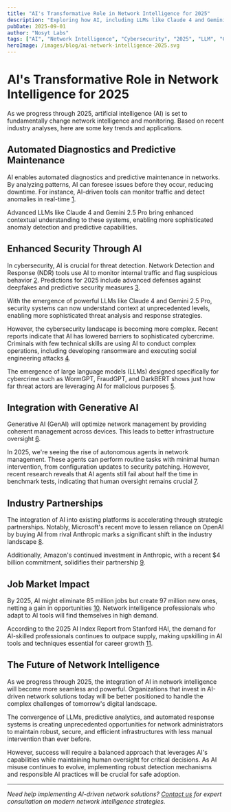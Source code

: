 ```yaml
---
title: "AI's Transformative Role in Network Intelligence for 2025"
description: "Exploring how AI, including LLMs like Claude 4 and Gemini 2.5 Pro, is revolutionizing network monitoring, security, and optimization with key trends and predictions for 2025."
pubDate: 2025-09-01
author: "Nosyt Labs"
tags: ["AI", "Network Intelligence", "Cybersecurity", "2025", "LLM", "Claude 4", "Gemini 2.5 Pro", "AI Security"]
heroImage: /images/blog/ai-network-intelligence-2025.svg
---
```


# AI's Transformative Role in Network Intelligence for 2025

As we progress through 2025, artificial intelligence (AI) is set to fundamentally change network intelligence and monitoring. Based on recent industry analyses, here are some key trends and applications.

## Automated Diagnostics and Predictive Maintenance

AI enables automated diagnostics and predictive maintenance in networks. By analyzing patterns, AI can foresee issues before they occur, reducing downtime. For instance, AI-driven tools can monitor traffic and detect anomalies in real-time [1](https://www.comparitech.com/net-admin/ai-genai-network-trends/).

Advanced LLMs like Claude 4 and Gemini 2.5 Pro bring enhanced contextual understanding to these systems, enabling more sophisticated anomaly detection and predictive capabilities.

## Enhanced Security Through AI

In cybersecurity, AI is crucial for threat detection. Network Detection and Response (NDR) tools use AI to monitor internal traffic and flag suspicious behavior [2](https://ischool.syracuse.edu/ai-in-cybersecurity/). Predictions for 2025 include advanced defenses against deepfakes and predictive security measures [3](https://overturepartners.com/it-staffing-resources/emerging-ai-trends-in-cybersecurity).

With the emergence of powerful LLMs like Claude 4 and Gemini 2.5 Pro, security systems can now understand context at unprecedented levels, enabling more sophisticated threat analysis and response strategies.

However, the cybersecurity landscape is becoming more complex. Recent reports indicate that AI has lowered barriers to sophisticated cybercrime. Criminals with few technical skills are using AI to conduct complex operations, including developing ransomware and executing social engineering attacks [4](https://www.anthropic.com/news/detecting-countering-misuse-aug-2025).

The emergence of large language models (LLMs) designed specifically for cybercrime such as WormGPT, FraudGPT, and DarkBERT shows just how far threat actors are leveraging AI for malicious purposes [5](https://www.rapid7.com/blog/post/ai-goes-on-offense-how-llms-are-redefining-the-cybercrime-landscape/).

## Integration with Generative AI

Generative AI (GenAI) will optimize network management by providing coherent management across devices. This leads to better infrastructure oversight [6](https://cio.economictimes.indiatimes.com/news/artificial-intelligence/five-key-networking-trends-that-will-define-2025/117916366).

In 2025, we're seeing the rise of autonomous agents in network management. These agents can perform routine tasks with minimal human intervention, from configuration updates to security patching. However, recent research reveals that AI agents still fail about half the time in benchmark tests, indicating that human oversight remains crucial [7](https://quantumzeitgeist.com/ai-agents-fail-half-the-time-new-benchmark-reveals-weaknesses/).

## Industry Partnerships

The integration of AI into existing platforms is accelerating through strategic partnerships. Notably, Microsoft's recent move to lessen reliance on OpenAI by buying AI from rival Anthropic marks a significant shift in the industry landscape [8](https://techcrunch.com/2025/09/09/microsoft-to-lessen-reliance-on-openai-by-buying-ai-from-rival-anthropic/).

Additionally, Amazon's continued investment in Anthropic, with a recent $4 billion commitment, solidifies their partnership [9](https://www.aboutamazon.com/news/aws/amazon-invests-additional-4-billion-anthropic-ai).

## Job Market Impact

By 2025, AI might eliminate 85 million jobs but create 97 million new ones, netting a gain in opportunities [10](https://www.nu.edu/blog/ai-statistics-trends/). Network intelligence professionals who adapt to AI tools will find themselves in high demand.

According to the 2025 AI Index Report from Stanford HAI, the demand for AI-skilled professionals continues to outpace supply, making upskilling in AI tools and techniques essential for career growth [11](https://hai.stanford.edu/ai-index/2025-ai-index-report).

## The Future of Network Intelligence

As we progress through 2025, the integration of AI in network intelligence will become more seamless and powerful. Organizations that invest in AI-driven network solutions today will be better positioned to handle the complex challenges of tomorrow's digital landscape.

The convergence of LLMs, predictive analytics, and automated response systems is creating unprecedented opportunities for network administrators to maintain robust, secure, and efficient infrastructures with less manual intervention than ever before.

However, success will require a balanced approach that leverages AI's capabilities while maintaining human oversight for critical decisions. As AI misuse continues to evolve, implementing robust detection mechanisms and responsible AI practices will be crucial for safe adoption.

---

*Need help implementing AI-driven network solutions? [Contact us](/contact) for expert consultation on modern network intelligence strategies.*